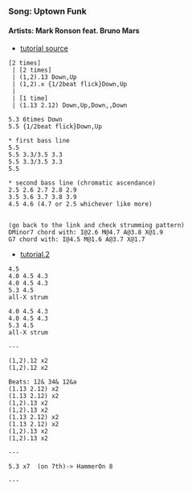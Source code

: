 ### Song: Uptown Funk
#### Artists: Mark Ronson feat. Bruno Mars

* [tutorial source](https://www.youtube.com/watch?v=tfzX4zK69hM)

```
[2 times]
 | [2 times]
 | (1,2).13 Down,Up
 | (1,2).x {1/2beat flick}Down,Up
 |
 | [1 time]
 | (1.13 2.12) Down,Up,Down,,Down

5.3 6times Down
5.5 {1/2beat flick}Down,Up

* first bass line
5.5
5.5 3.3/3.5 3.3
5.5 3.3/3.5 3.3
5.5

* second bass line (chromatic ascendance)
2.5 2.6 2.7 2.8 2.9
3.5 3.6 3.7 3.8 3.9
4.5 4.6 (4.7 or 2.5 whichever like more)


(go back to the link and check strumming pattern)
DMinor7 chord with: I@2.6 M@4.7 A@3.8 X@1.9
G7 chord with: I@4.5 M@1.6 A@3.7 X@1.7

```

* [tutorial.2](https://www.youtube.com/watch?v=yBOpcJcha3U)

```
4.5
4.0 4.5 4.3
4.0 4.5 4.3
5.3 4.5
all-X strum

4.0 4.5 4.3
4.0 4.5 4.3
5.3 4.5
all-X strum

---

(1,2).12 x2
(1,2).12 x2

Beats: 12& 34& 12&a
(1.13 2.12) x2
(1.13 2.12) x2
(1,2).13 x2
(1,2).13 x2
(1.13 2.12) x2
(1.13 2.12) x2
(1,2).13 x2
(1,2).13 x2

---

5.3 x7  (on 7th)-> HammerOn 8

---
```
